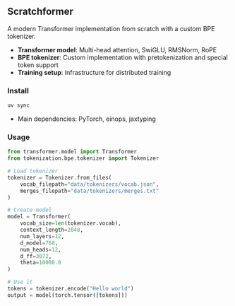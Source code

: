 ## Scratchformer

A modern Transformer implementation from scratch with a custom BPE tokenizer.

- **Transformer model**: Multi-head attention, SwiGLU, RMSNorm, RoPE
- **BPE tokenizer**: Custom implementation with pretokenization and special token support
- **Training setup**: Infrastructure for distributed training

### Install

```bash
uv sync
```
- Main dependencies: PyTorch, einops, jaxtyping

### Usage

```python
from transformer.model import Transformer
from tokenization.bpe.tokenizer import Tokenizer

# Load tokenizer
tokenizer = Tokenizer.from_files(
    vocab_filepath="data/tokenizers/vocab.json",
    merges_filepath="data/tokenizers/merges.txt"
)

# Create model
model = Transformer(
    vocab_size=len(tokenizer.vocab),
    context_length=2048,
    num_layers=12,
    d_model=768,
    num_heads=12,
    d_ff=3072,
    theta=10000.0
)

# Use it
tokens = tokenizer.encode("Hello world")
output = model(torch.tensor([tokens]))
```
